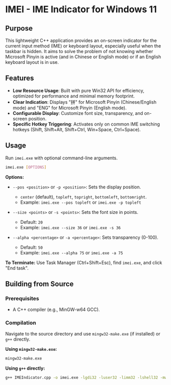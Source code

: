 # IMEI - IME Indicator for Windows 11

## Purpose

This lightweight C++ application provides an on-screen indicator for the current input method (IME) or keyboard layout, especially useful when the taskbar is hidden. It aims to solve the problem of not knowing whether Microsoft Pinyin is active (and in Chinese or English mode) or if an English keyboard layout is in use.

## Features

*   **Low Resource Usage**: Built with pure Win32 API for efficiency, optimized for performance and minimal memory footprint.
*   **Clear Indication**: Displays "拼" for Microsoft Pinyin (Chinese/English mode) and "ENG" for Microsoft Pinyin (English mode).
*   **Configurable Display**: Customize font size, transparency, and on-screen position.
*   **Specific Hotkey Triggering**: Activates only on common IME switching hotkeys (Shift, Shift+Alt, Shift+Ctrl, Win+Space, Ctrl+Space).

## Usage

Run `imei.exe` with optional command-line arguments.

```bash
imei.exe [OPTIONS]
```

**Options:**

*   `--pos <position>` or `-p <position>`: Sets the display position.
    *   `center` (default), `topleft`, `topright`, `bottomleft`, `bottomright`.
    *   Example: `imei.exe --pos topleft` or `imei.exe -p topleft`

*   `--size <points>` or `-s <points>`: Sets the font size in points.
    *   Default: `20`
    *   Example: `imei.exe --size 36` or `imei.exe -s 36`

*   `--alpha <percentage>` or `-a <percentage>`: Sets transparency (0-100).
    *   Default: `50`
    *   Example: `imei.exe --alpha 75` or `imei.exe -a 75`


**To Terminate:** Use Task Manager (Ctrl+Shift+Esc), find `imei.exe`, and click "End task".

## Building from Source

### Prerequisites

*   A C++ compiler (e.g., MinGW-w64 GCC).

### Compilation

Navigate to the source directory and use `mingw32-make.exe` (if installed) or `g++` directly.

**Using `mingw32-make.exe`:**

```bash
mingw32-make.exe
```

**Using `g++` directly:**

```bash
g++ IMEIndicator.cpp -o imei.exe -lgdi32 -luser32 -limm32 -lshell32 -mwindows
```